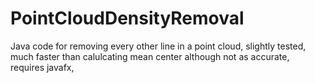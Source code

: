# PointCloudDensityRemoval
Java code for removing every other line in a point cloud, slightly tested, much faster than calulcating mean center although not as accurate, requires javafx, 

